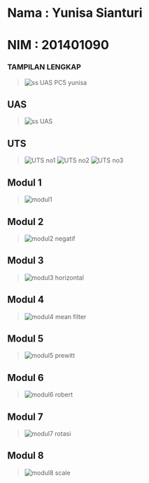 # **Nama : Yunisa Sianturi**
# **NIM : 201401090**


### **TAMPILAN LENGKAP**
> ![ss UAS PC5 yunisa](https://user-images.githubusercontent.com/77237645/208037864-04beef6b-43bc-462b-a92d-184c1b478ca9.png)


## **UAS**
> ![ss UAS](https://user-images.githubusercontent.com/77237645/208037786-4df0558d-c127-424b-a4a1-d3efe44694e9.png)


## **UTS**
> ![UTS no1](https://user-images.githubusercontent.com/77237645/208044900-23c34a45-62aa-4555-91ec-e020c33a2314.png)
> ![UTS no2](https://user-images.githubusercontent.com/77237645/208046172-c51288d6-de4d-4900-b893-73d37fcd70b2.png)
> ![UTS no3](https://user-images.githubusercontent.com/77237645/208046202-dc3f0b50-cd82-496b-b636-19021d59e575.png)


## **Modul 1**
> ![modul1](https://user-images.githubusercontent.com/77237645/208045084-a16d67ec-a763-45bf-b4b3-795b063ed899.png)

## **Modul 2**
> ![modul2 negatif](https://user-images.githubusercontent.com/77237645/208045203-ab13f97d-6bc5-430b-bc10-dc8b7642e602.png)

## **Modul 3**
> ![modul3 horizontal](https://user-images.githubusercontent.com/77237645/208045264-8d85c4d3-1af5-41bf-8e38-eead39624d06.png)

## **Modul 4**
> ![modul4 mean filter](https://user-images.githubusercontent.com/77237645/208045323-ab53aedc-c05f-4f64-976a-00ffa9e9d2f4.png)

## **Modul 5**
> ![modul5 prewitt](https://user-images.githubusercontent.com/77237645/208045827-9d5f2934-0a98-482c-8efc-fba9112d04f7.png)

## **Modul 6**
> ![modul6 robert](https://user-images.githubusercontent.com/77237645/208045869-0997a674-973e-495a-bc71-336d5ff41c32.png)

## **Modul 7**
> ![modul7 rotasi](https://user-images.githubusercontent.com/77237645/208045905-ed7875de-72fb-4464-8601-0767ad41eb3a.png)

## **Modul 8**
> ![modul8 scale](https://user-images.githubusercontent.com/77237645/208045947-4a444f0e-b0fc-4045-bc33-23ba6292a457.png)

